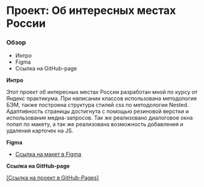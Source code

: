 # Проект: Об интересных местах России

### Обзор
* Интро
* Figma
* Ссылка на GitHub-page

**Интро**

Этот проект об интересных местах России разработан мной по курсу от Яндекс практикума.
При написании классов использована методология БЭМ, также построена структура стилей css по методологии Nested.
Адаптивность страницы достигнута с помощью резиновой верстки и использования медиа-запросов.
Так же реализовано диалоговое окна попап по макету, а так же реализована возможность добавления и удаления карточек на JS.

**Figma**

* [Ссылка на макет в Figma](https://www.figma.com/file/2cn9N9jSkmxD84oJik7xL7/JavaScript.-Sprint-4?node-id=0%3A1)

**Ссылка на GitHub-page**

[[Ссылка на проект в GitHub-Pages]](https://rumniwomg.github.io/mesto/)
